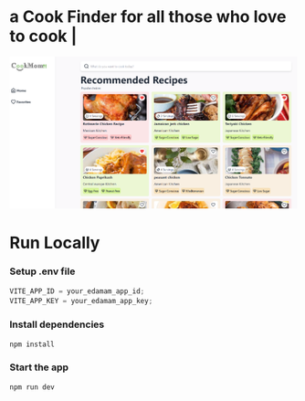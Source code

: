 #  a Cook Finder for all those who love to cook | 

![Demo App](/public/Screenshot_29.png)



# Run Locally

### Setup .env file

```js
VITE_APP_ID = your_edamam_app_id;
VITE_APP_KEY = your_edamam_app_key;
```

### Install dependencies

```shell
npm install
```

### Start the app

```shell
npm run dev
```


